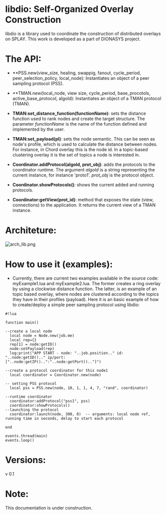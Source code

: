 # libdio: Self-Organized Overlay Construction
libdio is a library used to coordinate the construction of distributed overlays on SPLAY. This work is developed as a part of DIONASYS project. 


# The API:

* **PSS.new(view_size, healing, swappig, fanout, cycle_period, peer_selection_policy, local_node): Instantiates an object of a peer sampling protocol (PSS).

* **TMAN.new(local_node, view size, cycle_period, base_procotols, active_base_protocol, algoId): Instantiates an object of a TMAN protocol (TMAN).

* **TMAN:set_distance_function(functionName)**: sets the distance function used to rank nodes and create the target structure. The parameter *functionName* is the name of the function defined and implemented by the user.

* **TMAN:set_payload(pl)**: sets the node semantic. This can be seen as node's profile, which is used to calculate the distance between nodes. For instance, in Chord overlay this is the node id. In a topic-based clustering overlay it is the set of topics a node is interested in. 

* **Coordinator.addProtocol(algoId, prot_obj)**: adds the protocols to the coordinator runtime. The argument *algoId* is a string representing the current instance, for instance 'proto1'. *prot_obj* is the protocol object. 

* **Coordinator.showProtocols()**: shows the current added and running protocols. 

* **Coordinator:getView(prot_id)**: method that exposes the state (view, connections) to the application. It returns the current view of a TMAN instance.





# Architeture:
![arch_lib.png](https://bitbucket.org/repo/R6kX8y/images/247039068-arch_lib.png)


# How to use it (examples):
* Currently, there are current two examples available in the source code: myExample1.lua and myExample2.lua. The former creates a ring overlay by using a clockwise distance function. The latter, is an example of an topic based overlay, where nodes are clustered according to the topics they have in their profiles (payload). Here it is an basic example of how to create/deploy a simple peer sampling protocol using libdio:


```
#!lua

function main()
	
--create a local node
  local node = Node.new(job.me) 
  local rep={}
  rep[1] = node:getID()
  node:setPayload(rep)
  log:print("APP START - node: "..job.position.." id: "..node:getID().." ip/port: ["..node:getIP()..":"..node:getPort().."]")

--create a protocol coordinator for this node1
  local coordinator = Coordinator.new(node)

-- setting PSS protocol 
  local pss = PSS.new(node, 10, 1, 1, 4, 7, "rand", coordinator)   

--runtime coordinator 
  coordinator:addProtocol("pss1", pss)
  coordinator:showProtocols()
--launching the protocol
  coordinator:launch(node, 300, 0)  -- arguments: local node ref, running time in seconds, delay to start each protocol

end

events.thread(main)
events.loop()
```

# Versions:
v 0.1

# Note:
This documentation is under construction.